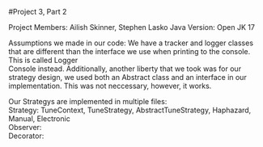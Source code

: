 #Project 3, Part 2

Project Members: Ailish Skinner, Stephen Lasko
Java Version: Open JK 17

<p>
Assumptions we made in our code: We have a tracker and logger classes that are different than the interface we use when printing to the console. This is called Logger
</br>Console instead. Additionally, another liberty that we took was for our strategy design, we used both an Abstract class and an interface in our implementation. 
This was not neccessary, however, it works. 
</p>


<p>
Our Strategys are implemented in multiple files: 
</br>
Strategy: TuneContext, TuneStrategy, AbstractTuneStrategy, Haphazard, Manual, Electronic 
</br>
Observer: 
</br>
Decorator:
</p>
